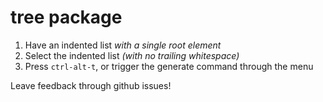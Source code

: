 # tree package

1. Have an indented list *with a single root element*
2. Select the indented list *(with no trailing whitespace)*
3. Press `ctrl-alt-t`, or trigger the generate command through the menu

Leave feedback through github issues!
